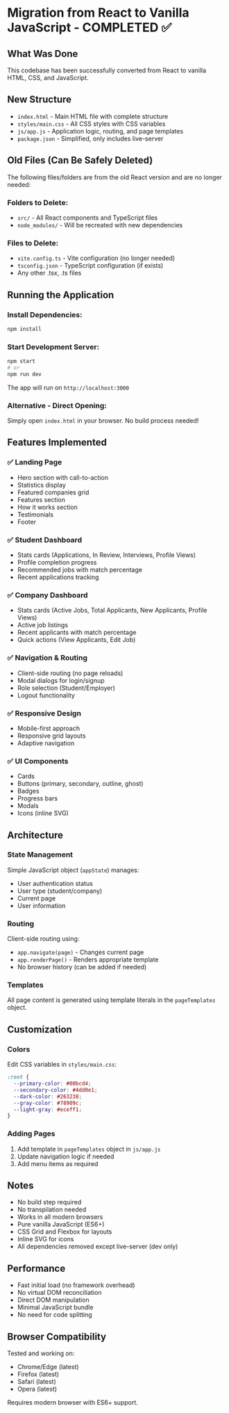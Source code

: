 # Migration from React to Vanilla JavaScript - COMPLETED ✅

## What Was Done

This codebase has been successfully converted from React to vanilla HTML, CSS, and JavaScript.

## New Structure

- `index.html` - Main HTML file with complete structure
- `styles/main.css` - All CSS styles with CSS variables
- `js/app.js` - Application logic, routing, and page templates
- `package.json` - Simplified, only includes live-server

## Old Files (Can Be Safely Deleted)

The following files/folders are from the old React version and are no longer needed:

### Folders to Delete:

- `src/` - All React components and TypeScript files
- `node_modules/` - Will be recreated with new dependencies

### Files to Delete:

- `vite.config.ts` - Vite configuration (no longer needed)
- `tsconfig.json` - TypeScript configuration (if exists)
- Any other .tsx, .ts files

## Running the Application

### Install Dependencies:

```bash
npm install
```

### Start Development Server:

```bash
npm start
# or
npm run dev
```

The app will run on `http://localhost:3000`

### Alternative - Direct Opening:

Simply open `index.html` in your browser. No build process needed!

## Features Implemented

### ✅ Landing Page

- Hero section with call-to-action
- Statistics display
- Featured companies grid
- Features section
- How it works section
- Testimonials
- Footer

### ✅ Student Dashboard

- Stats cards (Applications, In Review, Interviews, Profile Views)
- Profile completion progress
- Recommended jobs with match percentage
- Recent applications tracking

### ✅ Company Dashboard

- Stats cards (Active Jobs, Total Applicants, New Applicants, Profile Views)
- Active job listings
- Recent applicants with match percentage
- Quick actions (View Applicants, Edit Job)

### ✅ Navigation & Routing

- Client-side routing (no page reloads)
- Modal dialogs for login/signup
- Role selection (Student/Employer)
- Logout functionality

### ✅ Responsive Design

- Mobile-first approach
- Responsive grid layouts
- Adaptive navigation

### ✅ UI Components

- Cards
- Buttons (primary, secondary, outline, ghost)
- Badges
- Progress bars
- Modals
- Icons (inline SVG)

## Architecture

### State Management

Simple JavaScript object (`appState`) manages:

- User authentication status
- User type (student/company)
- Current page
- User information

### Routing

Client-side routing using:

- `app.navigate(page)` - Changes current page
- `app.renderPage()` - Renders appropriate template
- No browser history (can be added if needed)

### Templates

All page content is generated using template literals in the `pageTemplates` object.

## Customization

### Colors

Edit CSS variables in `styles/main.css`:

```css
:root {
  --primary-color: #00bcd4;
  --secondary-color: #4dd0e1;
  --dark-color: #263238;
  --gray-color: #78909c;
  --light-gray: #eceff1;
}
```

### Adding Pages

1. Add template in `pageTemplates` object in `js/app.js`
2. Update navigation logic if needed
3. Add menu items as required

## Notes

- No build step required
- No transpilation needed
- Works in all modern browsers
- Pure vanilla JavaScript (ES6+)
- CSS Grid and Flexbox for layouts
- Inline SVG for icons
- All dependencies removed except live-server (dev only)

## Performance

- Fast initial load (no framework overhead)
- No virtual DOM reconciliation
- Direct DOM manipulation
- Minimal JavaScript bundle
- No need for code splitting

## Browser Compatibility

Tested and working on:

- Chrome/Edge (latest)
- Firefox (latest)
- Safari (latest)
- Opera (latest)

Requires modern browser with ES6+ support.
